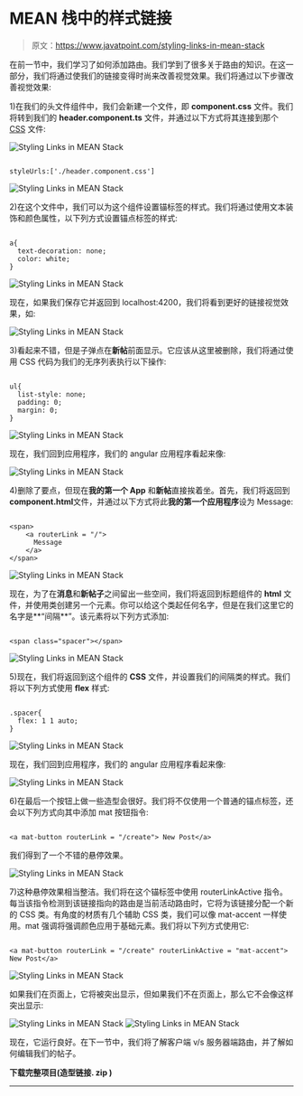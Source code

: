 # MEAN 栈中的样式链接

> 原文：<https://www.javatpoint.com/styling-links-in-mean-stack>

在前一节中，我们学习了如何添加路由。我们学到了很多关于路由的知识。在这一部分，我们将通过使我们的链接变得时尚来改善视觉效果。我们将通过以下步骤改善视觉效果:

1)在我们的头文件组件中，我们会新建一个文件，即 **component.css** 文件。我们将转到我们的 **header.component.ts** 文件，并通过以下方式将其连接到那个 [CSS](https://www.javatpoint.com/css-tutorial) 文件:

![Styling Links in MEAN Stack](img/d5d210d4c7ea3e1f0bbd605243fdf849.png)

```

styleUrls:['./header.component.css']

```

![Styling Links in MEAN Stack](img/4740daeeab26b9e9b520497243bee674.png)

2)在这个文件中，我们可以为这个组件设置锚标签的样式。我们将通过使用文本装饰和颜色属性，以下列方式设置锚点标签的样式:

```

a{
  text-decoration: none;
  color: white;
}

```

![Styling Links in MEAN Stack](img/9398287c5fc34a589851f5385b69a6c2.png)

现在，如果我们保存它并返回到 localhost:4200，我们将看到更好的链接视觉效果，如:

![Styling Links in MEAN Stack](img/ba7ffa5a8aa26578ff40c9dae489c63c.png)

3)看起来不错，但是子弹点在**新帖**前面显示。它应该从这里被删除，我们将通过使用 CSS 代码为我们的无序列表执行以下操作:

```

ul{
  list-style: none;
  padding: 0;
  margin: 0;
}

```

![Styling Links in MEAN Stack](img/934023153ed4486bc7eac726e4aeedbe.png)

现在，我们回到应用程序，我们的 angular 应用程序看起来像:

![Styling Links in MEAN Stack](img/0981c3957b2bf6eb689d84fc12271e6a.png)

4)删除了要点，但现在**我的第一个 App** 和**新帖**直接挨着坐。首先，我们将返回到**component.html**文件，并通过以下方式将此**我的第一个应用程序**设为 Message:

```

<span>
    <a routerLink = "/">
      Message
    </a>
</span>

```

![Styling Links in MEAN Stack](img/eb914efacf185f85e6d0a2c28dada138.png)

现在，为了在**消息**和**新帖子**之间留出一些空间，我们将返回到标题组件的 **html** 文件，并使用类创建另一个元素。你可以给这个类起任何名字，但是在我们这里它的名字是**“间隔**”。该元素将以下列方式添加:

```

<span class="spacer"></span>

```

![Styling Links in MEAN Stack](img/97c66159219710c87b0cbb204554c7a7.png)

5)现在，我们将返回到这个组件的 **CSS** 文件，并设置我们的间隔类的样式。我们将以下列方式使用 **flex** 样式:

```

.spacer{
  flex: 1 1 auto;
}

```

![Styling Links in MEAN Stack](img/ff25513182f356bfb34692c4831c39f7.png)

现在，我们回到应用程序，我们的 angular 应用程序看起来像:

![Styling Links in MEAN Stack](img/1d64466518ef6e10e0e60412b2c5ec69.png)

6)在最后一个按钮上做一些造型会很好。我们将不仅使用一个普通的锚点标签，还会以下列方式向其中添加 mat 按钮指令:

```

<a mat-button routerLink = "/create"> New Post</a>

```

我们得到了一个不错的悬停效果。

![Styling Links in MEAN Stack](img/ce751af3f26f804e35f70f650c370e78.png)

7)这种悬停效果相当整洁。我们将在这个锚标签中使用 routerLinkActive 指令。每当该指令检测到该链接指向的路由是当前活动路由时，它将为该链接分配一个新的 CSS 类。有角度的材质有几个辅助 CSS 类，我们可以像 mat-accent 一样使用。mat 强调将强调颜色应用于基础元素。我们将以下列方式使用它:

```

<a mat-button routerLink = "/create" routerLinkActive = "mat-accent"> New Post</a>

```

![Styling Links in MEAN Stack](img/b4310f6a5517e7887d4cd1732cee0c30.png)

如果我们在页面上，它将被突出显示，但如果我们不在页面上，那么它不会像这样突出显示:

![Styling Links in MEAN Stack](img/62363473a0dbb40c017c5a64508b8bec.png)
![Styling Links in MEAN Stack](img/b4e0852d005bb0df874b6e79e4efeed1.png)

现在，它运行良好。在下一节中，我们将了解客户端 v/s 服务器端路由，并了解如何编辑我们的帖子。

**下载完整项目(造型链接. zip )**

* * *